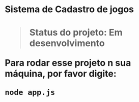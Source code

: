 <h1>Sistema de Cadastro de jogos<h1>

>Status do projeto: Em desenvolvimento

Para rodar esse projeto n sua máquina, por favor digite:

```
node app.js
```
